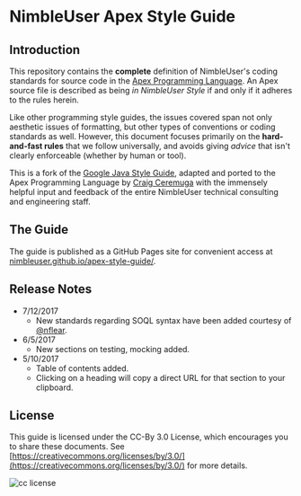 # NimbleUser Apex Style Guide

## Introduction

This repository contains the **complete** definition of NimbleUser's coding standards for source code in the [Apex Programming Language](https://developer.salesforce.com/developer-centers/apex). An Apex source file is described as being _in NimbleUser Style_ if and only if it adheres to the rules herein.

Like other programming style guides, the issues covered span not only aesthetic issues of formatting, but other types of conventions or coding standards as well. However, this document focuses primarily on the **hard-and-fast rules** that we follow universally, and avoids giving _advice_ that isn't clearly enforceable (whether by human or tool).

This is a fork of the [Google Java Style Guide](https://google.github.io/styleguide/javaguide.html), adapted and ported to the Apex Programming Language by [Craig Ceremuga](https://github.com/cceremuga) with the immensely helpful input and feedback of the entire NimbleUser technical consulting and engineering staff.

## The Guide

The guide is published as a GitHub Pages site for convenient access at [nimbleuser.github.io/apex-style-guide/](https://nimbleuser.github.io/apex-style-guide/).

## Release Notes
* 7/12/2017
    * New standards regarding SOQL syntax have been added courtesy of [@nflear](https://github.com/nflear).
* 6/5/2017
    * New sections on testing, mocking added.
* 5/10/2017
    * Table of contents added.
    * Clicking on a heading will copy a direct URL for that section to your clipboard.

## License

This guide is licensed under the CC-By 3.0 License, which encourages you to share these documents. See [https://creativecommons.org/licenses/by/3.0/](https://creativecommons.org/licenses/by/3.0/) for more details.

![cc license](https://licensebuttons.net/l/by/3.0/80x15.png)